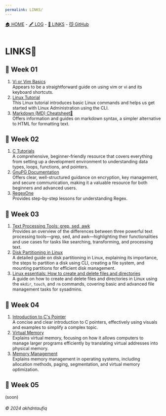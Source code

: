```yaml
---
permalink: LINKS/
---
```

[🏠 HOME](https://akhdntaufiq.github.io/os242) - [🖋️ LOG](https://akhdntaufiq.github.io/os242/TXT/mylog.txt) - [🔗 LINKS](https://akhdntaufiq.github.io/os242/LINKS) - [😼 GitHub](https://github.com/akhdntaufiq/os242)
<br>
<br>

# LINKS🔗

## 🐊 Week 01
1. [Vi or Vim Basics](https://youtu.be/ggSyF1SVFr4?si=YX-tBLT256YaNXov) <br>
    Appears to be a straightforward guide on using vim or vi and its keyboard shortcuts.
2. [Linux Tutorial](https://youtu.be/v_1zB2WNN14) <br>
    This Linux tutorial introduces basic Linux commands and helps us get started with Linux Administration using the CLI.
3. [Markdown (MD) Cheatsheet📃](https://www.markdownguide.org/cheat-sheet/) <br>
    Offers information and guides on markdown syntax, a simpler alternative to HTML for formatting text.

## 🐊 Week 02
1. [C Tutorials](https://www.learn-c.org/) <br>
    A comprehensive, beginner-friendly resource that covers everything from setting up a development environment to understanding data types, loops, functions, and pointers.
2. [GnuPG Documentation](https://gnupg.org/documentation/guides.html) <br>
   Offers clear, well-structured guidance on encryption, key management, and secure communication, making it a valuable resource for both beginners and advanced users.
3. [RegexOne](https://regexone.com/) <br>
   Provides step-by-step lessons for understanding Regex.

## 🐊 Week 03
1. [Text Processing Tools: grep, sed, awk](https://www.baeldung.com/linux/grep-sed-awk-differences) <br>
    Provides an overview of the differences between three powerful text processing tools—grep, sed, and awk—highlighting their functionalities and use cases for tasks like searching, transforming, and processing text.
2. [Disk Partitioning in Linux](https://www.geeksforgeeks.org/disk-partitioning-in-linux/) <br>
    A detailed guide on disk partitioning in Linux, explaining its importance, the steps to partition a disk using CLI, creating a file system, and mounting partitions for efficient disk management.
3. [Linux essentials: How to create and delete files and directories](https://www.redhat.com/sysadmin/create-delete-files-directories-linux) <br>
    A guide on how to create and delete files and directories in Linux using the `mkdir`, `touch`, and `rm` commands, covering basic and advanced file management tasks for sysadmins.

## 🐊 Week 04
1. [Introduction to C's Pointer](https://youtu.be/f2i0CnUOniA) <br>
    A concise and clear introduction to C pointers, effectively using visuals and examples to simplify a complex topic.
2. [Virtual Memory](https://www.youtube.com/watch?v=qlH4-oHnBb8&ab_channel=DavidBlack-Schaffer) <br>
   Explains virtual memory, focusing on how it allows computers to manage larger programs efficiently by translating virtual addresses into physical memory.
4. [Memory Management](https://www.tutorialspoint.com/operating_system/os_memory_management.htm) <br>
    Explains memory management in operating systems, including allocation methods, paging, segmentation, and virtual memory optimization.

## 🐊 Week 05
(soon)
###### © 2024 akhdntaufiq


